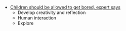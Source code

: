 
* [Children should be allowed to get bored, expert says](https://www.bbc.co.uk/news/education-21895704)
  * Develop creativity and reflection
  * Human interaction
  * Explore